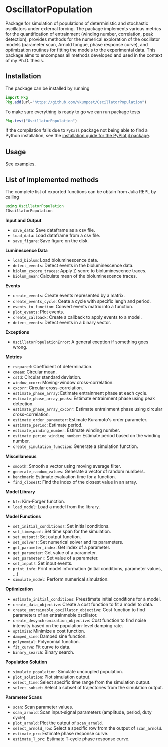 # OscillatorPopulation

Package for simulation of populations of deterministic and stochastic oscillators under external forcing. The package implements various metrics for the quantification of entrainment (winding number, correlation, peak detection), provides methods for the numerical exploration of the oscillator models (parameter scan, Arnold tongue, phase response curve), and optimization routines for fitting the models to the experimental data. This package aims to encompass all methods developed and used in the context of my Ph.D. thesis.

## Installation

The package can be installed by running
```julia
import Pkg
Pkg.add(url="https://github.com/vkumpost/OscillatorPopulation")
```

To make sure everything is ready to go we can run package tests
```julia
Pkg.test("OscillatorPopulation")
```

If the compilation fails due to `PyCall` package not being able to find a Python
installation, see the [installation guide for the PyPlot.jl package](https://github.com/JuliaPy/PyPlot.jl#installation).

## Usage

See [examples](examples/).

## List of implemented methods

The complete list of exported functions can be obtain from Julia REPL by calling 
```julia
using OscillatorPopulation
?OscillatorPopulation
```

**Input and Output**
- `save_data`: Save dataframe as a csv file.
- `load_data`: Load dataframe from a csv file.
- `save_figure`: Save figure on the disk.

**Luminescence Data**
- `load_biolum`: Load bioluminescence data.
- `detect_events`: Detect events in the bioluminescence data.
- `biolum_zscore_traces`: Apply Z-score to bioluminescence traces.
- `biolum_mean`: Calculate mean of the bioluminescence traces.

**Events**
- `create_events`: Create events represented by a matrix.
- `create_events_cycle`: Ceate a cycle with specific lengh and period.
- `events_to_function`: Convert events matrix into a function.
- `plot_events`: Plot events.
- `create_callback`: Create a callback to apply events to a model.
- `detect_events`: Detect events in a binary vector.

**Exceptions**
- `OscillatorPopulationError`: A general exeption if something goes wrong.

**Metrics**
- `rsquared`: Coefficient of determination.
- `cmean`: Circular mean.
- `cstd`: Circular standard deviation.
- `window_xcorr`: Moving-window cross-correlation.
- `cxcorr`: Circular cross-correlation.
- `estimate_phase_array`: Estimate entrainment phase at each cycle.
- `estimate_phase_array_peaks`: Estimate entrainment phase using peak detection.
- `estimate_phase_array_cxcorr`: Estimate entrainment phase using circular cross-correlation.
- `estimate_order_parameter`: Estimate Kuramoto's order parameter.
- `estimate_period`: Estimate period.
- `estimate_winding_number`: Estimate winding number.
- `estimate_period_winding_number`: Estimate period based on the winding number.
- `create_simulation_function`: Generate a simulation function.

**Miscellaneous**
- `smooth`: Smooth a vector using moving average filter.
- `generate_random_values`: Generate a vector of random numbers.
- `benchmark`: Estimate evaluation time for a function.
- `find_closest`: Find the index of the closest value in an array.

**Model Library**
- `kfr`: Kim-Forger function.
- `load_model`: Load a model from the library.

**Model Functions**
- `set_initial_conditions!`: Set initial conditions.
- `set_timespan!`: Set time span for the simulation.
- `set_output!`: Set output function.
- `set_solver!`: Set numerical solver and its parameters.
- `get_parameter_index`: Get index of a parameter.
- `get_parameter`: Get value of a parameter.
- `set_parameter!`: Set value of a parameter.
- `set_input!`: Set input events.
- `print_info`: Print model information (initial conditions, parameter values, ...)
- `simulate_model`: Perform numerical simulation.

**Optimization**
- `estimate_initial_conditions`: Preestimate initial conditions for a model.
- `create_data_objective`: Create a cost function to fit a model to data.
- `create_entrainable_oscillator_objective`: Cost function to find parameters of an entrainmeble oscillator.
- `create_desynchronization_objective`: Cost function to find noise intensity based on the population-level damping rate.
- `optimize`: Minimize a cost function.
- `damped_sine`: Damped sine function.
- `polynomial`: Polynomial function.
- `fit_curve`: Fit curve to data.
- `binary_search`: Binary search.

**Population Solution**
- `simulate_population`: Simulate uncoupled population.
- `plot_solution`: Plot simulation output.
- `select_time`: Select specific time range from the simulation output.
- `select_subset`: Select a subset of trajectories from the simulation output.

**Parameter Scans**
- `scan`: Scan parameter values.
- `scan_arnold`: Scan input-signal parameters (amplitude, period, duty cycle).
- `plot_arnold`: Plot the output of `scan_arnold`.
- `select_arnold_row`: Select a specific row from the output of `scan_arnold`.
- `estimate_prc`: Estimate phase response curve.
- `estimate_T_prc`: Estimate T-cycle phase response curve.
